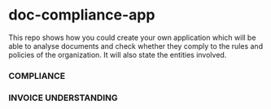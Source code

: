# doc-compliance-app
This repo shows how you could create your own application which will be able to analyse documents and check whether they comply to the rules and policies of the organization. It will also state the entities involved. 


### COMPLIANCE 

### INVOICE UNDERSTANDING
